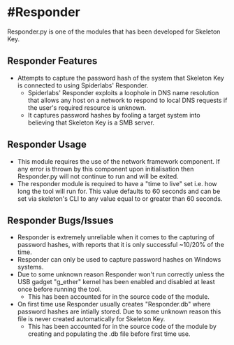 #Responder
===========
Responder.py is one of the modules that has been developed for Skeleton Key.

Responder Features
---------
- Attempts to capture the password hash of the system that Skeleton Key is connected to using Spiderlabs' Responder.
	- Spiderlabs' Responder exploits a loophole in DNS name resolution that allows any host on a network to respond to local DNS requests if the user's required resource is unknown.
	- It captures password hashes by fooling a target system into believing that Skeleton Key is a SMB server.



Responder Usage
---------
- This module requires the use of the network framework component. If any error is thrown by this component upon initialisation then Responder.py will not continue to run and will be exited.
- The responder module is required to have a "time to live" set i.e. how long the tool will run for. This value defaults to 60 seconds and can be set via skeleton's CLI to any value equal to or greater than 60 seconds.

Responder Bugs/Issues
---------
- Responder is extremely unreliable when it comes to the capturing of password hashes, with reports that it is only successful ~10/20% of the time.
- Responder can only be used to capture password hashes on Windows systems.
- Due to some unknown reason Responder won't run correctly unless the USB gadget "g_ether" kernel has been enabled and disabled at least once before running the tool.
	- This has been accounted for in the source code of the module.
- On first time use Responder usually creates "Responder.db" where password hashes are intially stored. Due to some unknown reason this file is never created automatically for Skeleton Key.
	- This has been accounted for in the source code of the module by creating and populating the .db file before first time use.
	
